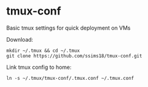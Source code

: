 # tmux-conf
Basic tmux settings for quick deployment on VMs

Download:
```
mkdir ~/.tmux && cd ~/.tmux 
git clone https://github.com/ssims18/tmux-conf.git
```

Link tmux config to home:
```
ln -s ~/.tmux/tmux-conf/.tmux.conf ~/.tmux.conf
```

